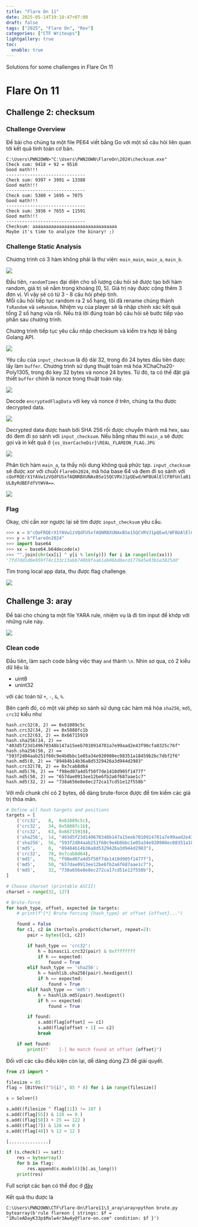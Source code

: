 ```yaml
---
title: "Flare On 11"
date: 2025-05-14T19:18:47+07:00
draft: false
tags: ["2025", "Flare On", "Rev"]
categories: ["CTF Writeups"]
lightgallery: true
toc:
  enable: true
---
```


Solutions for some challenges in Flare On 11

<!--more-->

# Flare On 11

## Challenge 2: checksum

### Challenge Overview

Đề bài cho chúng ta một file PE64 viết bằng Go với một số câu hỏi liên quan tới kết quả tính toán cơ bản. 

```
C:\Users\PWN2OWN>"C:\Users\PWN2OWN\FlareOn\2024\checksum.exe"
Check sum: 9418 + 92 = 9510
Good math!!!
------------------------------
Check sum: 9397 + 3991 = 13388
Good math!!!
------------------------------
Check sum: 5380 + 1695 = 7075
Good math!!!
------------------------------
Check sum: 3936 + 7655 = 11591
Good math!!!
------------------------------
Checksum: aaaaaaaaaaaaaaaaaaaaaaaaaaaaaaaa
Maybe it's time to analyze the binary! ;)
```

### Challenge Static Analysis 

Chương trình có 3 hàm không phải là thư viện: `main_main`, `main_a`, `main_b`. 

<img src="./1.png">

Đầu tiên, `randomTimes` đại diện cho số lượng câu hỏi sẽ được tạo bởi hàm random, giá trị sẽ nằm trong khoảng [0, 5]. Giá trị này được cộng thêm 3 đơn vị. Vì vậy sẽ có từ 3 - 8 câu hỏi phép tính.\
Mỗi câu hỏi tiếp tục random ra 2 số hạng, tôi đã rename chúng thành `fsRandom` và `seRandom`. Nhiệm vụ của player sẽ là nhập chính xác kết quả tổng 2 số hạng vừa rồi. Nếu trả lời đúng toàn bộ câu hỏi sẽ bước tiếp vào phần sau chương trình. 

Chương trình tiếp tục yêu cầu nhập checksum và kiểm tra hợp lệ bằng Golang API. 

<img src="./2.png">

Yêu cầu của `input_checksum` là độ dài 32, trong đó 24 bytes đầu tiên được lấy làm `buffer`. Chương trình sử dụng thuật toán mã hóa XChaCha20-Poly1305, trong đó key 32 bytes và nonce 24 bytes. Từ đó, ta có thể đặt giả thiết `buffer` chính là nonce trong thuật toán này. 

<img src="./3.png">

Decode `encryptedFlagData` với key và nonce ở trên, chúng ta thu được decrypted data. 

<img src="./4.png">

Decrypted data được hash bởi SHA 256 rồi được chuyển thành mã hex, sau đó đem đi so sánh với `input_checksum`. Nếu bằng nhau thì `main_a` sẽ được gọi và in kết quả ở `{os_UserCacheDir}\REAL_FLAREON_FLAG.JPG`

<img src="./5.png">

Phân tích hàm `main_a`, ta thấy nội dung không quá phức tạp. `input_checksum` sẽ được xor với chuỗi `FlareOn2024`, mã hóa base 64 và đem đi so sánh với `cQoFRQErX1YAVw1zVQdFUSxfAQNRBXUNAxBSe15QCVRVJ1pQEwd/WFBUAlElCFBFUnlaB1ULByRdBEFdfVtWVA==`. 

<img src="./6.png">

### Flag 

Okay, chỉ cần xor ngược lại sẽ tìm được `input_checksum` yêu cầu. 

```python
>>> x = b"cQoFRQErX1YAVw1zVQdFUSxfAQNRBXUNAxBSe15QCVRVJ1pQEwd/WFBUAlElCFBFUnlaB1ULByRdBEFdfVtWVA=="
>>> y = b"FlareOn2024"
>>> import base64
>>> xx = base64.b64decode(x)
>>> "".join(chr(xx[i] ^ y[i % len(y)]) for i in range(len(xx)))
'7fd7dd1d0e959f74c133c13abb740b9faa61ab06bd0ecd177645e93b1e3825dd'
```

Tìm trong local app data, thu được flag challenge. 

<img src="./7.jpg">

## Challenge 3: aray 

Đề bài cho chúng ta một file YARA rule, nhiệm vụ là đi tìm input để khớp với những rule này. 

<img src="./8.png">

### Clean code 

Đầu tiên, làm sạch code bằng việc thay `and` thành `\n`. Nhìn sơ qua, có 2 kiểu dữ liệu là: 
- uint8 
- unint32 

với các toán tử `+`, `-`, `&`, `%`. 

Bên cạnh đó, có một vài phép so sánh sử dụng các hàm mã hóa `sha256`, `md5`, `crc32` kiểu như 

```
hash.crc32(8, 2) == 0x61089c5c 
hash.crc32(34, 2) == 0x5888fc1b 
hash.crc32(63, 2) == 0x66715919 
hash.sha256(14, 2) == "403d5f23d149670348b147a15eeb7010914701a7e99aad2e43f90cfa0325c76f"
hash.sha256(56, 2) == "593f2d04aab251f60c9e4b8bbc1e05a34e920980ec08351a18459b2bc7dbf2f6"
hash.md5(0, 2) == "89484b14b36a8d5329426a3d944d2983"
hash.crc32(78, 2) == 0x7cab8d64 
hash.md5(76, 2) == "f98ed07a4d5f50f7de1410d905f1477f"
hash.md5(50, 2) == "657dae0913ee12be6fb2a6f687aae1c7"
hash.md5(32, 2) == "738a656e8e8ec272ca17cd51e12f558b"
```

Với mỗi chunk chỉ có 2 bytes, dễ dàng brute-force được để tìm kiếm các giá trị thỏa mãn. 

```python
# Define all hash targets and positions
targets = [
    ('crc32',   8,  0x61089c5c),
    ('crc32',   34, 0x5888fc1b),
    ('crc32',   63, 0x66715919),
    ('sha256',  14, "403d5f23d149670348b147a15eeb7010914701a7e99aad2e43f90cfa0325c76f"),
    ('sha256',  56, "593f2d04aab251f60c9e4b8bbc1e05a34e920980ec08351a18459b2bc7dbf2f6"),
    ('md5',     0,  "89484b14b36a8d5329426a3d944d2983"),
    ('crc32',   78, 0x7cab8d64),
    ('md5',     76, "f98ed07a4d5f50f7de1410d905f1477f"),
    ('md5',     50, "657dae0913ee12be6fb2a6f687aae1c7"),
    ('md5',     32, "738a656e8e8ec272ca17cd51e12f558b"),
]

# Choose charset (printable ASCII)
charset = range(32, 127)

# Brute-force
for hash_type, offset, expected in targets:
    # print(f"[*] Brute-forcing {hash_type} at offset {offset}...")

    found = False
    for c1, c2 in itertools.product(charset, repeat=2):
        pair = bytes([c1, c2])

        if hash_type == 'crc32':
            h = binascii.crc32(pair) & 0xffffffff
            if h == expected:
                found = True
        elif hash_type == 'sha256':
            h = hashlib.sha256(pair).hexdigest()
            if h == expected:
                found = True
        elif hash_type == 'md5':
            h = hashlib.md5(pair).hexdigest()
            if h == expected:
                found = True

        if found:
            s.add(flag[offset] == c1)
            s.add(flag[offset + 1] == c2)
            break

    if not found:
        print(f"    [-] No match found at offset {offset}")
```

Đối với các câu điều kiện còn lại, dễ dàng dùng Z3 để giải quyết. 

```python
from z3 import * 

filesize = 85
flag = [BitVec(f"b{i}", 85 * 8) for i in range(filesize)]

s = Solver()

s.add((filesize ^ flag[11]) != 107 )
s.add((flag[55]) & 128 == 0 )
s.add((flag[58]) + 25 == 122 )
s.add((flag[7]) & 128 == 0 )
s.add((flag[48]) % 12 < 12 )

[...............]

if (s.check() == sat):
    res = bytearray()
    for b in flag:
        res.append(s.model()[b].as_long())
    print(res)
```

Full script các bạn có thể đọc ở [đây](./solve.py)

Kết quả thu được là 

```shell
C:\Users\PWN2OWN\CTF\Flare-On\Flare11\3_aray\aray>python brute.py
bytearray(b'rule flareon { strings: $f = "1RuleADayK33p$Malw4r3Aw4y@flare-on.com" condition: $f }')
```